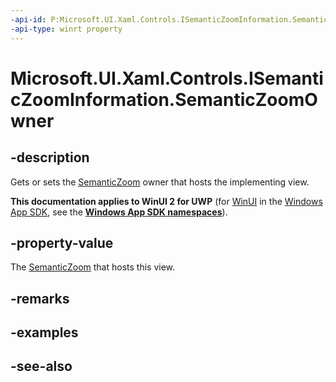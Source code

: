 ```yaml
---
-api-id: P:Microsoft.UI.Xaml.Controls.ISemanticZoomInformation.SemanticZoomOwner
-api-type: winrt property
---
```


<!-- Property syntax
public Windows.UI.Xaml.Controls.SemanticZoom SemanticZoomOwner { get;  set; }
-->

# Microsoft.UI.Xaml.Controls.ISemanticZoomInformation.SemanticZoomOwner

## -description
Gets or sets the [SemanticZoom](semanticzoom.md) owner that hosts the implementing view.

**This documentation applies to WinUI 2 for UWP** (for [WinUI](/windows/apps/winui/winui3/) in the [Windows App SDK](/windows/apps/windows-app-sdk/), see the **[Windows App SDK namespaces](/windows/windows-app-sdk/api/winrt/)**).

## -property-value
The [SemanticZoom](semanticzoom.md) that hosts this view. 
<!--Note about only implementers of interface should set?-->

## -remarks

## -examples

## -see-also
